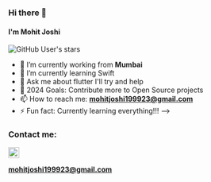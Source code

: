 ### Hi there 👋
#### I'm Mohit Joshi

![GitHub User's stars](https://img.shields.io/github/stars/Mohit-Joshi-dev?style=for-the-badge)


- 🔭 I’m currently working from **Mumbai**
- 🌱 I’m currently learning Swift
- 💬 Ask me about flutter I'll try and help
- 🥅 2024 Goals: Contribute more to Open Source projects
- 📫 How to reach me:   **mohitjoshi199923@gmail.com**
- ⚡ Fun fact: Currently learning everything!!!
-->

### Contact me:

 <a href="https://www.instagram.com/__rawlin__3301/">
  <img src="https://cdn.jsdelivr.net/npm/simple-icons@v3/icons/instagram.svg" alt="Mohit Joshi | Instagram" width="22px" >
  </a>
  
  **mohitjoshi199923@gmail.com**
